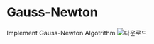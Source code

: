 # Gauss-Newton
Implement Gauss-Newton Algotrithm
![다운로드](https://user-images.githubusercontent.com/49982286/135816706-855c2371-ca37-4adc-894f-f9375c98545a.png)
